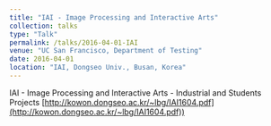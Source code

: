 ```yaml
---
title: "IAI - Image Processing and Interactive Arts"
collection: talks
type: "Talk"
permalink: /talks/2016-04-01-IAI
venue: "UC San Francisco, Department of Testing"
date: 2016-04-01
location: "IAI, Dongseo Univ., Busan, Korea"
---
```


IAI - Image Processing and Interactive Arts - Industrial and Students Projects 
[http://kowon.dongseo.ac.kr/~lbg/IAI1604.pdf](http://kowon.dongseo.ac.kr/~lbg/IAI1604.pdf))

